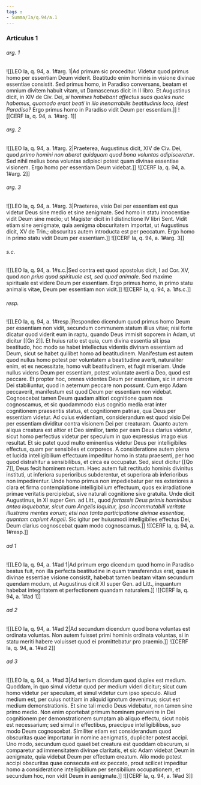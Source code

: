 ```yaml
---
tags : 
- Summa/Ia/q.94/a.1
---
```


### Articulus 1

###### arg. 1
![[LEO Ia, q. 94, a. 1#arg. 1|Ad primum sic proceditur. Videtur quod primus homo per essentiam Deum viderit. Beatitudo enim hominis in visione divinae essentiae consistit. Sed primus homo, in Paradiso conversans, beatam et omnium divitem habuit vitam, ut Damascenus dicit in II libro. Et Augustinus dicit, in XIV de Civ. Dei, *si homines habebant affectus suos quales nunc habemus, quomodo erant beati in illo inenarrabilis beatitudinis loco, idest Paradiso?* Ergo primus homo in Paradiso vidit Deum per essentiam.]]
![[CERF Ia, q. 94, a. 1#arg. 1]]

###### arg. 2
![[LEO Ia, q. 94, a. 1#arg. 2|Praeterea, Augustinus dicit, XIV de Civ. Dei, quod *primo homini non aberat quidquam quod bona voluntas adipisceretur*. Sed nihil melius bona voluntas adipisci potest quam divinae essentiae visionem. Ergo homo per essentiam Deum videbat.]]
![[CERF Ia, q. 94, a. 1#arg. 2]]

###### arg. 3
![[LEO Ia, q. 94, a. 1#arg. 3|Praeterea, visio Dei per essentiam est qua videtur Deus sine medio et sine aenigmate. Sed homo in statu innocentiae vidit Deum sine medio; ut Magister dicit in I distinctione IV libri Sent. Vidit etiam sine aenigmate, quia aenigma obscuritatem importat, ut Augustinus dicit, XV de Trin.; obscuritas autem introducta est per peccatum. Ergo homo in primo statu vidit Deum per essentiam.]]
![[CERF Ia, q. 94, a. 1#arg. 3]]

###### s.c.
![[LEO Ia, q. 94, a. 1#s.c.|Sed contra est quod apostolus dicit, I ad Cor. XV, quod *non prius quod spirituale est, sed quod animale*. Sed maxime spirituale est videre Deum per essentiam. Ergo primus homo, in primo statu animalis vitae, Deum per essentiam non vidit.]]
![[CERF Ia, q. 94, a. 1#s.c.]]

###### resp.
![[LEO Ia, q. 94, a. 1#resp.|Respondeo dicendum quod primus homo Deum per essentiam non vidit, secundum communem statum illius vitae; nisi forte dicatur quod viderit eum in raptu, quando Deus immisit soporem in Adam, ut dicitur [[Gn 2]]. Et huius ratio est quia, cum divina essentia sit ipsa beatitudo, hoc modo se habet intellectus videntis divinam essentiam ad Deum, sicut se habet quilibet homo ad beatitudinem. Manifestum est autem quod nullus homo potest per voluntatem a beatitudine averti, naturaliter enim, et ex necessitate, homo vult beatitudinem, et fugit miseriam. Unde nullus videns Deum per essentiam, potest voluntate averti a Deo, quod est peccare. Et propter hoc, omnes videntes Deum per essentiam, sic in amore Dei stabiliuntur, quod in aeternum peccare non possunt. Cum ergo Adam peccaverit, manifestum est quod Deum per essentiam non videbat. Cognoscebat tamen Deum quadam altiori cognitione quam nos cognoscamus, et sic quodammodo eius cognitio media erat inter cognitionem praesentis status, et cognitionem patriae, qua Deus per essentiam videtur. Ad cuius evidentiam, considerandum est quod visio Dei per essentiam dividitur contra visionem Dei per creaturam. Quanto autem aliqua creatura est altior et Deo similior, tanto per eam Deus clarius videtur, sicut homo perfectius videtur per speculum in quo expressius imago eius resultat. Et sic patet quod multo eminentius videtur Deus per intelligibiles effectus, quam per sensibiles et corporeos. A consideratione autem plena et lucida intelligibilium effectuum impeditur homo in statu praesenti, per hoc quod distrahitur a sensibilibus, et circa ea occupatur. Sed, sicut dicitur [[Qo 7]], Deus fecit hominem rectum. Haec autem fuit rectitudo hominis divinitus instituti, ut inferiora superioribus subderentur, et superiora ab inferioribus non impedirentur. Unde homo primus non impediebatur per res exteriores a clara et firma contemplatione intelligibilium effectuum, quos ex irradiatione primae veritatis percipiebat, sive naturali cognitione sive gratuita. Unde dicit Augustinus, in XI super Gen. ad Litt., quod *fortassis Deus primis hominibus antea loquebatur, sicut cum Angelis loquitur, ipsa incommutabili veritate illustrans mentes eorum; etsi non tanta participatione divinae essentiae, quantam capiunt Angeli*. Sic igitur per huiusmodi intelligibiles effectus Dei, Deum clarius cognoscebat quam modo cognoscamus.]]
![[CERF Ia, q. 94, a. 1#resp.]]

###### ad 1
![[LEO Ia, q. 94, a. 1#ad 1|Ad primum ergo dicendum quod homo in Paradiso beatus fuit, non illa perfecta beatitudine in quam transferendus erat, quae in divinae essentiae visione consistit, habebat tamen beatam vitam secundum quendam modum, ut Augustinus dicit XI super Gen. ad Litt., inquantum habebat integritatem et perfectionem quandam naturalem.]]
![[CERF Ia, q. 94, a. 1#ad 1]]

###### ad 2
![[LEO Ia, q. 94, a. 1#ad 2|Ad secundum dicendum quod bona voluntas est ordinata voluntas. Non autem fuisset primi hominis ordinata voluntas, si in statu meriti habere voluisset quod ei promittebatur pro praemio.]]
![[CERF Ia, q. 94, a. 1#ad 2]]

###### ad 3
![[LEO Ia, q. 94, a. 1#ad 3|Ad tertium dicendum quod duplex est medium. Quoddam, in quo simul videtur quod per medium videri dicitur; sicut cum homo videtur per speculum, et simul videtur cum ipso speculo. Aliud medium est, per cuius notitiam in aliquid ignotum devenimus; sicut est medium demonstrationis. Et sine tali medio Deus videbatur, non tamen sine primo medio. Non enim oportebat primum hominem pervenire in Dei cognitionem per demonstrationem sumptam ab aliquo effectu, sicut nobis est necessarium; sed simul in effectibus, praecipue intelligibilibus, suo modo Deum cognoscebat. Similiter etiam est considerandum quod obscuritas quae importatur in nomine aenigmatis, dupliciter potest accipi. Uno modo, secundum quod quaelibet creatura est quoddam obscurum, si comparetur ad immensitatem divinae claritatis, et sic Adam videbat Deum in aenigmate, quia videbat Deum per effectum creatum. Alio modo potest accipi obscuritas quae consecuta est ex peccato, prout scilicet impeditur homo a consideratione intelligibilium per sensibilium occupationem, et secundum hoc, non vidit Deum in aenigmate.]]
![[CERF Ia, q. 94, a. 1#ad 3]]

